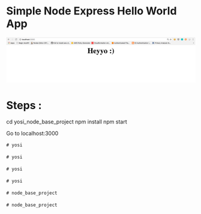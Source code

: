# Simple Node Express Hello World App


![localhost:3000](/public/images/localhost_3000.png?raw=true "Node & Express")

# Steps :
  cd yosi_node_base_project
  npm install
  npm start

  Go to localhost:3000

```  
#   y o s i 
 
 #   y o s i 
 
 #   y o s i 
 
 #   y o s i 
 
 #   n o d e _ b a s e _ p r o j e c t 
 
 #   n o d e _ b a s e _ p r o j e c t 
 
 